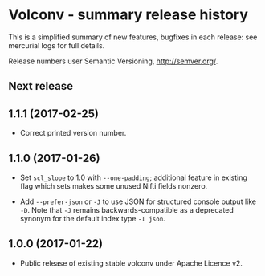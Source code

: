Volconv - summary release history
=================================

This is a simplified summary of new features, bugfixes in each
release: see mercurial logs for full details.

Release numbers user Semantic Versioning, <http://semver.org/>.

Next release
------------

1.1.1 (2017-02-25)
------------------

  - Correct printed version number.

1.1.0 (2017-01-26)
------------------

  - Set `scl_slope` to 1.0 with `--one-padding`; additional feature in
    existing flag which sets makes some unused Nifti fields nonzero.

  - Add `--prefer-json` or `-J` to use JSON for structured console
    output like `-D`.  Note that `-J` remains backwards-compatible as
    a deprecated synonym for the default index type `-I json`.
    
1.0.0 (2017-01-22)
------------------

  - Public release of existing stable volconv under Apache Licence v2.

